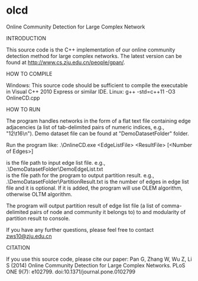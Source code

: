 # olcd
Online Community Detection for Large Complex Network

INTRODUCTION

This source code is the C++ implementation of our online community detection method for large complex networks. The latest version can be found at http://www.cs.zju.edu.cn/people/gpan/. 

HOW TO COMPILE

Windows: This source code should be sufficient to compile the executable in Visual C++ 2010 Express or similar IDE.
Linux: g++ -std=c++11 -O3 OnlineCD.cpp

HOW TO RUN

The program handles networks in the form of a flat text file containing edge adjacencies (a list of tab-delimited pairs of numeric indices, e.g., "12\t16\n"). Demo dataset file can be found at "DemoDatasetFolder" folder.

Run the program like: 
.\OnlineCD.exe  \<EdgeListFile\> \<ResultFile\> [\<Number of Edges\>]

<EdgeListFile> is the file path to input edge list file. e.g., .\DemoDatasetFolder\DemoEdgeList.txt  
<ResultFile> is the file path for the program to output partition result. e.g., .\DemoDatasetFolder\PartitionResult.txt 
<Number of Edges> is the number of edges in edge list file and it is optional. If it is added, the program will use OLEM algorithm, otherwise OLTM algorithm. 

The program will output partition result of edge list file (a list of comma-delimited pairs of node and community it belongs to) to <ResultFile> and modularity of partition result to console.

If you have any further questions, please feel free to contact zws10@zju.edu.cn

CITATION

If you use this source code, please cite our paper: Pan G, Zhang W, Wu Z, Li S (2014) Online Community Detection for Large Complex Networks. PLoS ONE 9(7): e102799. doi:10.1371/journal.pone.0102799
